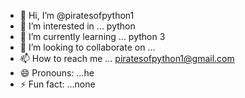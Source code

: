 - 👋 Hi, I’m @piratesofpython1
- 👀 I’m interested in ... python 
- 🌱 I’m currently learning ... python 3
- 💞️ I’m looking to collaborate on ...
- 📫 How to reach me ... piratesofpython1@gmail.com
- 😄 Pronouns: ...he
- ⚡ Fun fact: ...none

<!---
piratesofpython1/piratesofpython1 is a ✨ special ✨ repository because its `README.md` (this file) appears on your GitHub profile.
You can click the Preview link to take a look at your changes.
--->
